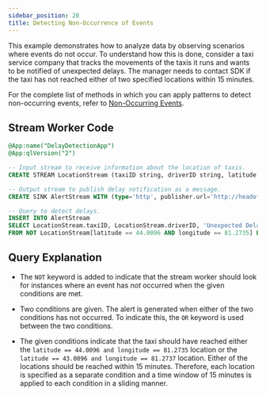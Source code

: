 ```yaml
---
sidebar_position: 20
title: Detecting Non-Occurrence of Events
---
```


This example demonstrates how to analyze data by observing scenarios where events do not occur. To understand how this is done, consider a taxi service company that tracks the movements of the taxis it runs and wants to be notified of unexpected delays. The manager needs to contact SDK if the taxi has not reached either of two specified locations within 15 minutes.

For the complete list of methods in which you can apply patterns to detect non-occurring events, refer to [Non-Occurring Events](../../query-guide/patterns/non-occurring-events).

## Stream Worker Code

```sql
@App:name("DelayDetectionApp")
@App:qlVersion("2")

-- Input stream to receive information about the location of taxis.
CREATE STREAM LocationStream (taxiID string, driverID string, latitude double, longitude double);

-- Output stream to publish delay notification as a message.
CREATE SINK AlertStream WITH (type='http', publisher.url='http://headoffice:8080/endpoint', map.type = 'json') (taxiID string, driverID string, message string);

-- Query to detect delays.
INSERT INTO AlertStream
SELECT LocationStream.taxiID, LocationStream.driverID, 'Unexpected Delay' AS message
FROM NOT LocationStream[latitude == 44.0096 AND longitude == 81.2735] FOR 15 minutes OR NOT LocationStream[latitude == 43.0096 AND longitude == 81.2737] FOR 15 minutes;
```

## Query Explanation

- The `NOT` keyword is added to indicate that the stream worker should look for instances where an event has _not_ occurred when the given conditions are met.

- Two conditions are given. The alert is generated when either of the two conditions has not occurred. To indicate this, the `OR` keyword is used between the two conditions.

- The given conditions indicate that the taxi should have reached either the `latitude == 44.0096 and longitude == 81.2735` location or the `latitude == 43.0096 and longitude == 81.2737` location. Either of the locations should be reached within 15 minutes. Therefore, each location is specified as a separate condition and a time window of 15 minutes is applied to each condition in a sliding manner.
